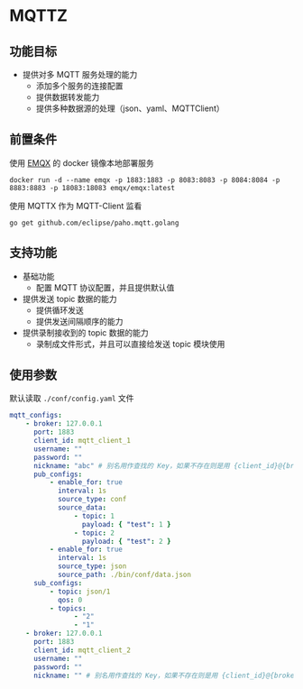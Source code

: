 # MQTTZ

## 功能目标

- 提供对多 MQTT 服务处理的能力
    - 添加多个服务的连接配置
    - 提供数据转发能力
    - 提供多种数据源的处理（json、yaml、MQTTClient）

## 前置条件

使用 [EMQX](https://github.com/emqx/emqx) 的 docker 镜像本地部署服务

```shell
docker run -d --name emqx -p 1883:1883 -p 8083:8083 -p 8084:8084 -p 8883:8883 -p 18083:18083 emqx/emqx:latest
```

使用 MQTTX 作为 MQTT-Client 监看

```shell
go get github.com/eclipse/paho.mqtt.golang
```

## 支持功能

- 基础功能
    - 配置 MQTT 协议配置，并且提供默认值
- 提供发送 topic 数据的能力
    - 提供循环发送
    - 提供发送间隔顺序的能力
- 提供录制接收到的 topic 数据的能力
    - 录制成文件形式，并且可以直接给发送 topic 模块使用

## 使用参数

默认读取 `./conf/config.yaml` 文件

```yaml
mqtt_configs:
    - broker: 127.0.0.1
      port: 1883
      client_id: mqtt_client_1
      username: ""
      password: ""
      nickname: "abc" # 别名用作查找的 Key，如果不存在则是用 {client_id}@{broker} 作为 Key
      pub_configs:
          - enable_for: true
            interval: 1s
            source_type: conf
            source_data:
                - topic: 1
                  payload: { "test": 1 }
                - topic: 2
                  payload: { "test": 2 }
          - enable_for: true
            interval: 1s
            source_type: json
            source_path: ./bin/conf/data.json
      sub_configs:
          - topic: json/1
            qos: 0
          - topics:
                - "2"
                - "1"
    - broker: 127.0.0.1
      port: 1883
      client_id: mqtt_client_2
      username: ""
      password: ""
      nickname: "" # 别名用作查找的 Key，如果不存在则是用 {client_id}@{broker} 作为 Key

```